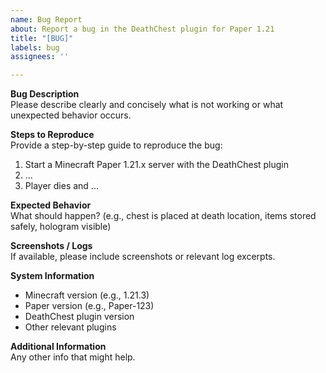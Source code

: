 ```yaml
---
name: Bug Report
about: Report a bug in the DeathChest plugin for Paper 1.21
title: "[BUG]"
labels: bug
assignees: ''

---
```


**Bug Description**  
Please describe clearly and concisely what is not working or what unexpected behavior occurs.

**Steps to Reproduce**  
Provide a step-by-step guide to reproduce the bug:  
1. Start a Minecraft Paper 1.21.x server with the DeathChest plugin  
2. ...  
3. Player dies and ...

**Expected Behavior**  
What should happen? (e.g., chest is placed at death location, items stored safely, hologram visible)

**Screenshots / Logs**  
If available, please include screenshots or relevant log excerpts.

**System Information**  
- Minecraft version (e.g., 1.21.3)  
- Paper version (e.g., Paper-123)  
- DeathChest plugin version  
- Other relevant plugins

**Additional Information**  
Any other info that might help.
